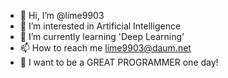 - 👋 Hi, I’m @lime9903
- 👀 I’m interested in Artificial Intelligence
- 🌱 I’m currently learning 'Deep Learning'
- 📫 How to reach me lime9903@daum.net
- 💞️ I want to be a GREAT PROGRAMMER one day!

<!---
lime9903/lime9903 is a ✨ special ✨ repository because its `README.md` (this file) appears on your GitHub profile.
You can click the Preview link to take a look at your changes.
--->
